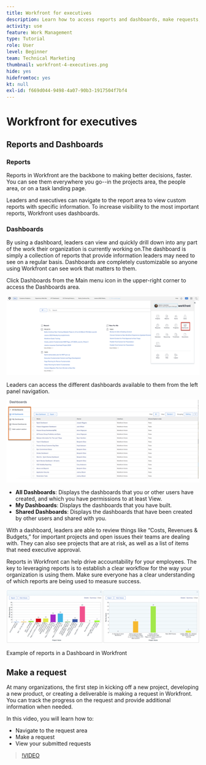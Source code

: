 ```yaml
---
title: Workfront for executives
description: Learn how to access reports and dashboards, make requests, and review requests.
activity: use
feature: Work Management
type: Tutorial
role: User
level: Beginner
team: Technical Marketing
thumbnail: workfront-4-executives.png
hide: yes
hidefromtoc: yes
kt: null
exl-id: f669d044-9498-4a07-90b3-1917504f7bf4
---
```

# Workfront for executives

## Reports and Dashboards

### Reports

Reports in Workfront are the backbone to making better decisions, faster. You can see them everywhere you go--in the projects area, the people area, or on a task landing page.

Leaders and executives can navigate to the report area to view custom reports with specific information. To increase visibility to the most important reports, Workfront uses dashboards. 

### Dashboards 

By using a dashboard, leaders can view and quickly drill down into any part of the work their organization is currently working on.The dashboard is simply a collection of reports that provide information leaders may need to see on a regular basis. Dashboards are completely customizable so anyone using Workfront can see work that matters to them. 

Click Dashboards from the Main menu icon in the upper-right corner to access the Dashboards area.

![An image of the Dashboards option in the main menu](assets/workfront-4-executives-1.png)

Leaders can access the different dashboards available to them from the left panel navigation.

![An image of the Dashboards option in the main menu](assets/workfront-4-executives-2.png)

* **All Dashboards**: Displays the dashboards that you or other users have created, and which you have permissions to at least View.
* **My Dashboards**: Displays the dashboards that you have built.
* **Shared Dashboards**: Displays the dashboards that have been created by other users and shared with you.

With a dashboard, leaders are able to review things like “Costs, Revenues & Budgets,” for important projects and open issues their teams are dealing with. They can also see projects that are at risk, as well as a list of items that need executive approval.

Reports in Workfront can help drive accountability for your employees. The key to leveraging reports is to establish a clear workflow for the way your organization is using them. Make sure everyone has a clear understanding of which reports are being used to measure success.

![Example of reports in a Dashboard in Workfront ](assets/workfront-4-executives-3.png)

Example of reports in a Dashboard in Workfront 

## Make a request

At many organizations, the first step in kicking off a new project, developing a new product, or creating a deliverable is making a request in Workfront. You can track the progress on the request and provide additional information when needed.

In this video, you will learn how to:

* Navigate to the request area
* Make a request
* View your submitted requests

>[!VIDEO](https://video.tv.adobe.com/v/336092/?quality=12)
